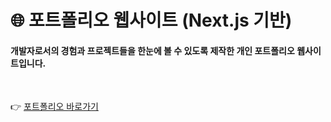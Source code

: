 # 🌐 포트폴리오 웹사이트 (Next.js 기반)

<h4>
   개발자로서의 경험과 프로젝트들을 한눈에 볼 수 있도록 제작한 개인 포트폴리오 웹사이트입니다.<br/>
</h4>


<br>

👉 [포트폴리오 바로가기](https://portfolio.zeriong.com/)
